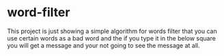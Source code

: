 # word-filter
This project is just showing a simple algorithm for words filter that you can use certain words as a bad word and the if you type it in the below square you will get a message and your not going to see the message at all. 
